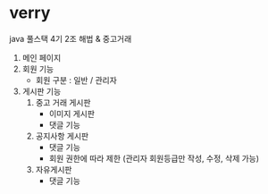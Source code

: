# verry
java 풀스택 4기 2조 해법 &amp; 중고거래 

1. 메인 페이지
2. 회원 기능
   - 회원 구분 : 일반 / 관리자
3. 게시판 기능
    1) 중고 거래 게시판
       - 이미지 게시판
       - 댓글 기능
    2) 공지사항 게시판
       - 댓글 기능
       - 회원 권한에 따라 제한 (관리자 회원등급만 작성, 수정, 삭제 가능)
    3) 자유게시판
       - 댓글 기능
